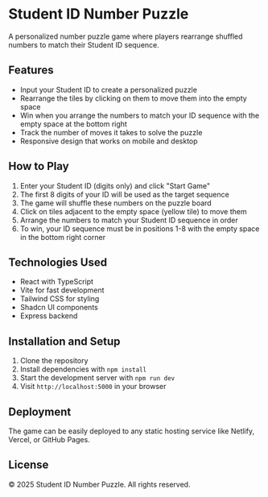 # Student ID Number Puzzle

A personalized number puzzle game where players rearrange shuffled numbers to match their Student ID sequence.

## Features

- Input your Student ID to create a personalized puzzle
- Rearrange the tiles by clicking on them to move them into the empty space
- Win when you arrange the numbers to match your ID sequence with the empty space at the bottom right
- Track the number of moves it takes to solve the puzzle
- Responsive design that works on mobile and desktop

## How to Play

1. Enter your Student ID (digits only) and click "Start Game"
2. The first 8 digits of your ID will be used as the target sequence
3. The game will shuffle these numbers on the puzzle board
4. Click on tiles adjacent to the empty space (yellow tile) to move them
5. Arrange the numbers to match your Student ID sequence in order
6. To win, your ID sequence must be in positions 1-8 with the empty space in the bottom right corner

## Technologies Used

- React with TypeScript
- Vite for fast development
- Tailwind CSS for styling
- Shadcn UI components
- Express backend

## Installation and Setup

1. Clone the repository
2. Install dependencies with `npm install`
3. Start the development server with `npm run dev`
4. Visit `http://localhost:5000` in your browser

## Deployment

The game can be easily deployed to any static hosting service like Netlify, Vercel, or GitHub Pages.

## License

© 2025 Student ID Number Puzzle. All rights reserved.
